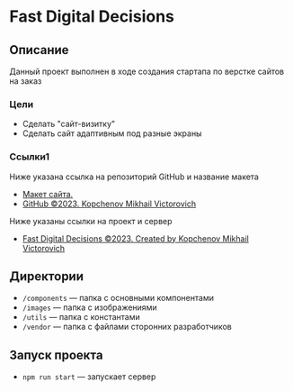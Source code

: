 # Fast Digital Decisions

## Описание

Данный проект выполнен в ходе создания стартапа по верстке сайтов на заказ

### Цели
* Сделать "сайт-визитку"
* Сделать сайт адаптивным под разные экраны

### Ссылки1

Ниже указана ссылка на репозиторий GitHub и название макета

* [Макет сайта.](https://www.figma.com/file/L09nRWYgxzAtx0o2e672Zu/Untitled?type=design&node-id=0%3A1&mode=design&t=Yrcs1s27Jw2kOsMV-1)
* [GitHub ©2023. Kopchenov Mikhail Victorovich](https://github.com/MichaelKopchenov/fast-digital-decision)

Ниже указаны ссылки на проект и сервер

* [Fast Digital Decisions ©2023. Created by Kopchenov Mikhail Victorovich](https://michaelkopchenov.github.io/fast-digital-decision/)

## Директории

* `/components` — папка с основными компонентами
* `/images` — папка с изображениями
* `/utils` — папка с константами
* `/vendor` — папка с файлами сторонних разработчиков

## Запуск проекта

* `npm run start` — запускает сервер